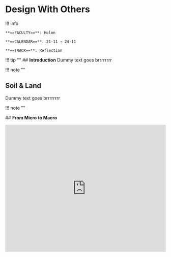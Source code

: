 # Design With Others

!!! info 
    
    **==FACULTY==**: Holon

    **==CALENDAR==**: 21-11 → 24-11

    **==TRACK==**: Reflection

<div style="clear:both;"></div>

!!! tip ""
    ## **Introduction** 
    Dummy text goes brrrrrrrr

!!! note ""

## **Soil & Land**

Dummy text goes brrrrrrrr

!!! note ""

## **From Micro to Macro**

<iframe 
    width="100%" 
    height="400" 
    src="https://www.youtube.com/embed/aSSOlwAWv4w?si=cKappHEf6AWai6VK" 
    title="YouTube video player" 
    frameborder="0" 
    allow="accelerometer; autoplay; clipboard-write; encrypted-media; gyroscope; picture-in-picture; web-share" allowfullscreen>
</iframe>